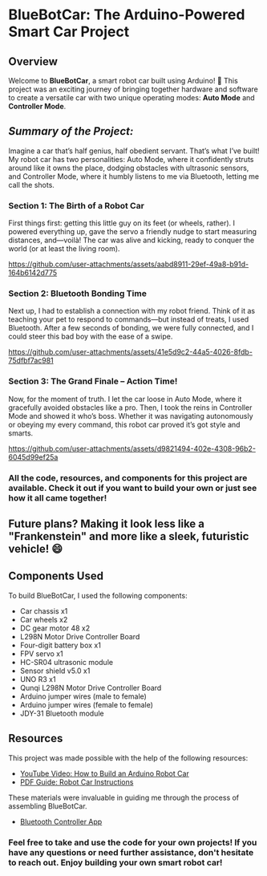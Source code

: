 # **BlueBotCar: The Arduino-Powered Smart Car Project**

## **Overview**
Welcome to **BlueBotCar**, a smart robot car built using Arduino! 🚗 This project was an exciting journey of bringing together hardware and software to create a versatile car with two unique operating modes: **Auto Mode** and **Controller Mode**. 

## *Summary of the Project:* 

Imagine a car that’s half genius, half obedient servant. That’s what I’ve built! My robot car has two personalities: Auto Mode, where it confidently struts around like it owns the place, dodging obstacles with ultrasonic sensors, and Controller Mode, where it humbly listens to me via Bluetooth, letting me call the shots.

### **Section 1: The Birth of a Robot Car**
First things first: getting this little guy on its feet (or wheels, rather). I powered everything up, gave the servo a friendly nudge to start measuring distances, and—voilà! The car was alive and kicking, ready to conquer the world (or at least the living room).


https://github.com/user-attachments/assets/aabd8911-29ef-49a8-b91d-164b6142d775


### **Section 2: Bluetooth Bonding Time**
Next up, I had to establish a connection with my robot friend. Think of it as teaching your pet to respond to commands—but instead of treats, I used Bluetooth. After a few seconds of bonding, we were fully connected, and I could steer this bad boy with the ease of a swipe.


https://github.com/user-attachments/assets/41e5d9c2-44a5-4026-8fdb-75dfbf7ac981



### **Section 3: The Grand Finale – Action Time!**
Now, for the moment of truth. I let the car loose in Auto Mode, where it gracefully avoided obstacles like a pro. Then, I took the reins in Controller Mode and showed it who’s boss. Whether it was navigating autonomously or obeying my every command, this robot car proved it’s got style and smarts.

https://github.com/user-attachments/assets/d9821494-402e-4308-96b2-6045d99ef25a

### All the code, resources, and components for this project are available. Check it out if you want to build your own or just see how it all came together!

## Future plans? Making it look less like a "Frankenstein" and more like a sleek, futuristic vehicle! 😄

## **Components Used**
To build BlueBotCar, I used the following components:

- Car chassis x1
- Car wheels x2
- DC gear motor 48 x2
- L298N Motor Drive Controller Board
- Four-digit battery box x1
- FPV servo x1
- HC-SR04 ultrasonic module
- Sensor shield v5.0 x1
- UNO R3 x1
- Qunqi L298N Motor Drive Controller Board
- Arduino jumper wires (male to female)
- Arduino jumper wires (female to female)
- JDY-31 Bluetooth module

## **Resources**
This project was made possible with the help of the following resources:

- [YouTube Video: How to Build an Arduino Robot Car](https://www.youtube.com/watch?v=WSMFLkL-niY)
- [PDF Guide: Robot Car Instructions](https://www.cs.columbia.edu/~sedwards/presentations/robot-car-instructions.pdf)

These materials were invaluable in guiding me through the process of assembling BlueBotCar.

- [Bluetooth Controller App](https://play.google.com/store/apps/details?id=com.giristudio.hc05.bluetooth.arduino.control&pcampaignid=web_share)

### Feel free to take and use the code for your own projects! If you have any questions or need further assistance, don't hesitate to reach out. Enjoy building your own smart robot car!
